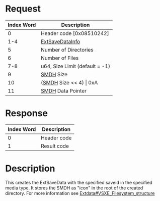 # Request

| Index Word | Description                                                       |
|------------|-------------------------------------------------------------------|
| 0          | Header code \[0x08510242\]                                        |
| 1-4        | [ExtSaveDataInfo](Filesystem_services#ExtSaveDataInfo "wikilink") |
| 5          | Number of Directories                                             |
| 6          | Number of Files                                                   |
| 7-8        | u64, Size Limit (default = -1)                                    |
| 9          | [SMDH](SMDH "wikilink") Size                                      |
| 10         | ([SMDH](SMDH "wikilink") Size \<\< 4) \| 0xA                      |
| 11         | [SMDH](SMDH "wikilink") Data Pointer                              |

# Response

| Index Word | Description |
|------------|-------------|
| 0          | Header code |
| 1          | Result code |

# Description

This creates the ExtSaveData with the specified saveid in the specified
media type. It stores the SMDH as "icon" in the root of the created
directory. For more information see
[Extdata#VSXE_Filesystem_structure](Extdata#VSXE_Filesystem_structure "wikilink")